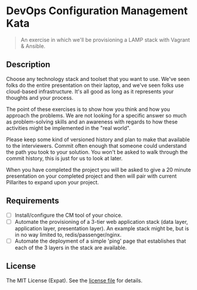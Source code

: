 DevOps Configuration Management Kata
====================================
> An exercise in which we'll be provisioning a LAMP stack with Vagrant & Ansible.

Description
-----------
Choose any technology stack and toolset that you want to use. We've seen folks
do the entire presentation on their laptop, and we've seen folks use cloud-based
infrastructure. It's all good as long as it represents your thoughts and your
process.

The point of these exercises is to show how you think and how you
approach the problems. We are not looking for a specific answer so much as
problem-solving skills and an awareness with regards to how these activities
might be implemented in the "real world".

Please keep some kind of versioned history and plan to make that available to
the interviewers. Commit often enough that someone could understand the path you
took to your solution. You won't be asked to walk through the commit history,
this is just for us to look at later.

When you have completed the project you will be asked to give a 20 minute
presentation on your completed project and then will pair with current
Pillarites to expand upon your project.

Requirements
------------
- [ ] Install/configure the CM tool of your choice.
- [ ] Automate the provisioning of a 3-tier web application stack (data layer,
      application layer, presentation layer). An example stack might be, but is
      in no way limited to, redis/passenger/nginx.
- [ ] Automate the deployment of a simple 'ping' page that establishes that each
      of the 3 layers in the stack are available.

License
-------
The MIT License (Expat). See the [license file](LICENSE) for details.
